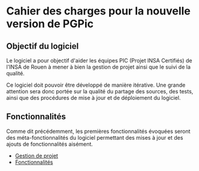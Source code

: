 # Cahier des charges pour la nouvelle version de PGPic

## Objectif du logiciel

Le logiciel a pour objectif d'aider les équipes PIC (Projet INSA Certifiés) de l'INSA de Rouen à mener à bien la gestion de projet ainsi que le suivi de la qualité.

Ce logiciel doit pouvoir être développé de manière itérative. Une grande attention sera donc portée sur la qualité du partage des sources, des tests, ainsi que des procédures de mise à jour et de déploiement du logiciel.

## Fonctionnalités

Comme dit précédemment, les premières fonctionnalités évoquées seront des méta-fonctionnalités du logiciel permettant des mises à jour et des ajouts de fonctionnalités aisément.

* [Gestion de projet](gestion-de-projet.md)
* [Fonctionnalités](fonctionnalites.md)
